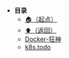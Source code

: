 * **目录**
  * [🏠（起点）](/study/README)
  * [⬆️（返回）](/study/运维/README)
  * [Docker-狂神](/study/运维/03-容器/Docker-狂神)
  * [k8s.todo](/study/运维/03-容器/k8s.todo)